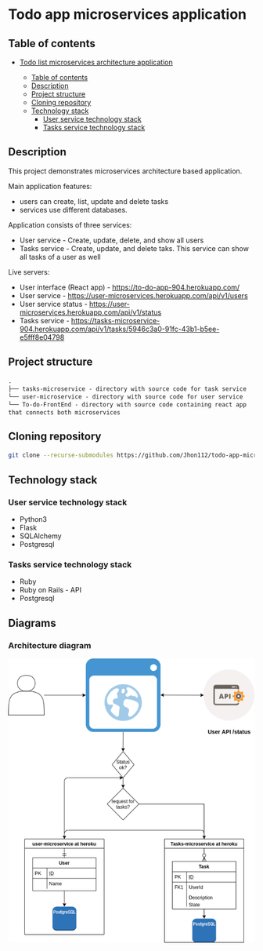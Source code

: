 # Todo app microservices application

## Table of contents

- [Todo list microservices architecture application](#Todo-app-microservices-architecture-application)
  - [Table of contents](#Table-of-contents)
  - [Description](#Description)
  - [Project structure](#Project-structure)
  - [Cloning repository](#Cloning-repository)
  - [Technology stack](#Technology-stack)
    - [User service technology stack](#User-service-technology-stack)
    - [Tasks service technology stack](#Tasks-service-technology-stack)

  <!-- - [Diagrams](#Diagrams)
    - [Deployment diagram](#Deployment-diagram) -->


## Description

This project demonstrates microservices architecture based application.

Main application features:

- users can create, list, update and delete tasks
- services use different databases.

Application consists of three services:

- User service - Create, update, delete, and show all users
- Tasks service - Create, update, and delete taks. This service can show all tasks of a user as well

Live servers:

- User interface (React app) - <https://to-do-app-904.herokuapp.com/>
- User service - <https://user-microservices.herokuapp.com/api/v1/users>
- User service status - <https://user-microservices.herokuapp.com/api/v1/status>
- Tasks service - <https://tasks-microservice-904.herokuapp.com/api/v1/tasks/5946c3a0-91fc-43b1-b5ee-e5fff8e04798>

## Project structure

```
.
├── tasks-microservice - directory with source code for task service
└── user-microservice - directory with source code for user service
└── To-do-FrontEnd - directory with source code containing react app that connects both microservices
```

## Cloning repository

```bash
git clone --recurse-submodules https://github.com/Jhon112/todo-app-microservices
```

## Technology stack

### User service technology stack

- Python3
- Flask
- SQLAlchemy
- Postgresql

### Tasks service technology stack

- Ruby
- Ruby on Rails - API
- Postgresql

## Diagrams

### Architecture diagram

![App architecture diagram](https://github.com/Jhon112/todo-app-microservices/blob/master/todo-app.png?raw=true)
